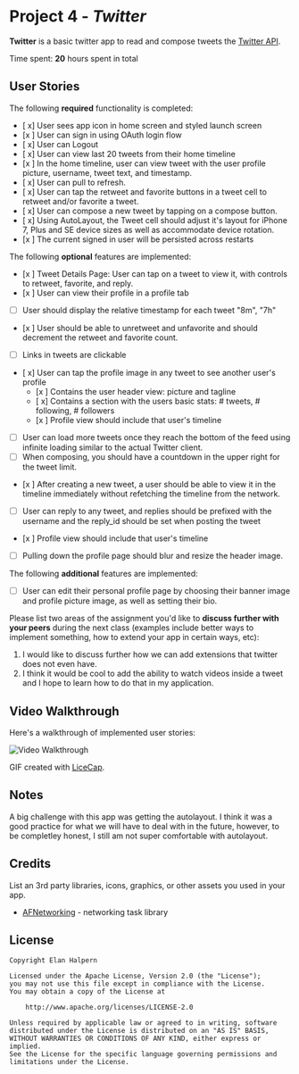 # Project 4 - *Twitter*

**Twitter** is a basic twitter app to read and compose tweets the [Twitter API](https://apps.twitter.com/).

Time spent: **20** hours spent in total

## User Stories

The following **required** functionality is completed:

- [ x] User sees app icon in home screen and styled launch screen
- [x ] User can sign in using OAuth login flow
- [ x] User can Logout
- [ x] User can view last 20 tweets from their home timeline
- [x ] In the home timeline, user can view tweet with the user profile picture, username, tweet text, and timestamp.
- [ x] User can pull to refresh.
- [ x] User can tap the retweet and favorite buttons in a tweet cell to retweet and/or favorite a tweet.
- [ x] User can compose a new tweet by tapping on a compose button.
- [ x] Using AutoLayout, the Tweet cell should adjust it's layout for iPhone 7, Plus and SE device sizes as well as accommodate device rotation.
- [x ] The current signed in user will be persisted across restarts

The following **optional** features are implemented:

- [x ] Tweet Details Page: User can tap on a tweet to view it, with controls to retweet, favorite, and reply.
- [x ] User can view their profile in a profile tab
- [ ] User should display the relative timestamp for each tweet "8m", "7h"
- [x ] User should be able to unretweet and unfavorite and should decrement the retweet and favorite count.
- [ ] Links in tweets are clickable
- [ x] User can tap the profile image in any tweet to see another user's profile
   - [x ] Contains the user header view: picture and tagline
   - [ x] Contains a section with the users basic stats: # tweets, # following, # followers
   - [x ] Profile view should include that user's timeline
- [ ] User can load more tweets once they reach the bottom of the feed using infinite loading similar to the actual Twitter client.
- [ ] When composing, you should have a countdown in the upper right for the tweet limit.
- [x ] After creating a new tweet, a user should be able to view it in the timeline immediately without refetching the timeline from the network.
- [ ] User can reply to any tweet, and replies should be prefixed with the username and the reply_id should be set when posting the tweet
- [x ] Profile view should include that user's timeline
- [ ] Pulling down the profile page should blur and resize the header image.

The following **additional** features are implemented:

- [ ] User can edit their personal profile page by choosing their banner image and profile picture image, as well as setting their bio. 

Please list two areas of the assignment you'd like to **discuss further with your peers** during the next class (examples include better ways to implement something, how to extend your app in certain ways, etc):

1. I would like to discuss further how we can add extensions that twitter does not even have. 
2. I think it would be cool to add the ability to watch videos inside a tweet and I hope to learn how to do that in my application. 

## Video Walkthrough

Here's a walkthrough of implemented user stories:

<img src='http://imgur.com/a/VH8FY' title='Video Walkthrough' width='' alt='Video Walkthrough' />

GIF created with [LiceCap](http://www.cockos.com/licecap/).

## Notes
A big challenge with this app was getting the autolayout. I think it was a good practice for what we will have to deal with in the future, however, to be completley honest, I still am not super comfortable with autolayout.

## Credits

List an 3rd party libraries, icons, graphics, or other assets you used in your app.

- [AFNetworking](https://github.com/AFNetworking/AFNetworking) - networking task library

## License

    Copyright Elan Halpern

    Licensed under the Apache License, Version 2.0 (the "License");
    you may not use this file except in compliance with the License.
    You may obtain a copy of the License at

        http://www.apache.org/licenses/LICENSE-2.0

    Unless required by applicable law or agreed to in writing, software
    distributed under the License is distributed on an "AS IS" BASIS,
    WITHOUT WARRANTIES OR CONDITIONS OF ANY KIND, either express or implied.
    See the License for the specific language governing permissions and
    limitations under the License.
